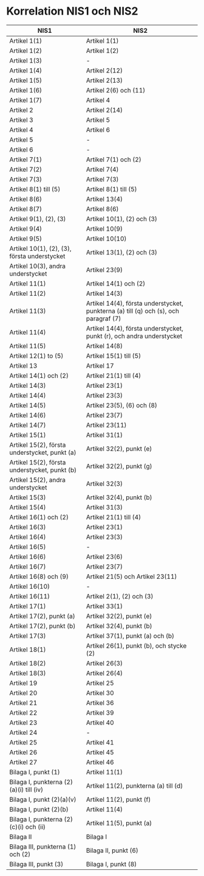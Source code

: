 # Korrelation NIS1 och NIS2

| NIS1 | NIS2 |
|---|---|
|   Artikel 1(1)  |   Artikel 1(1)  |
|   Artikel 1(2)  |   Artikel 1(2)  |
|   Artikel 1(3)  |   -  |
|   Artikel 1(4)  |   Artikel 2(12)  |
|   Artikel 1(5)  |   Artikel 2(13)  |
|   Artikel 1(6)  |   Artikel 2(6) och (11)  |
|   Artikel 1(7)  |   Artikel 4  |
|   Artikel 2  |   Artikel 2(14)  |
|   Artikel 3  |   Artikel 5  |
|   Artikel 4  |   Artikel 6  |
|   Artikel 5  |   -  |
|   Artikel 6  |   -  |
|   Artikel 7(1)  |   Artikel 7(1) och (2)  |
|   Artikel 7(2)  |   Artikel 7(4)  |
|   Artikel 7(3)  |   Artikel 7(3)  |
|   Artikel 8(1) till (5)  |   Artikel 8(1) till (5)  |
|   Artikel 8(6)  |   Artikel 13(4)  |
|   Artikel 8(7)  |   Artikel 8(6)  |
|   Artikel 9(1), (2), (3)  |   Artikel 10(1), (2) och (3)  |
|   Artikel 9(4)  |   Artikel 10(9)  |
|   Artikel 9(5)  |   Artikel 10(10)  |
|   Artikel 10(1), (2), (3), första understycket  |   Artikel 13(1), (2) och (3)  |
|   Artikel 10(3), andra understycket  |   Artikel 23(9)  |
|   Artikel 11(1)  |   Artikel 14(1) och (2)  |
|   Artikel 11(2)  |   Artikel 14(3)  |
|   Artikel 11(3)  |   Artikel 14(4), första understycket, punkterna (a) till (q) och (s), och paragraf (7)  |
|   Artikel 11(4)  |   Artikel 14(4), första understycket, punkt (r), och andra understycket  |
|   Artikel 11(5)  |   Artikel 14(8)  |
|   Artikel 12(1) to (5)  |   Artikel 15(1) till (5)  |
|   Artikel 13  |   Artikel 17  |
|   Artikel 14(1) och (2)  |   Artikel 21(1) till (4)  |
|   Artikel 14(3)  |   Artikel 23(1)  |
|   Artikel 14(4)  |   Artikel 23(3)  |
|   Artikel 14(5)  |   Artikel 23(5), (6) och (8)  |
|   Artikel 14(6)  |   Artikel 23(7)  |
|   Artikel 14(7)  |   Artikel 23(11)  |
|   Artikel 15(1)  |   Artikel 31(1)  |
|   Artikel 15(2), första understycket, punkt (a)  |   Artikel 32(2), punkt (e)  |
|   Artikel 15(2), första understycket, punkt (b)  |   Artikel 32(2), punkt (g)  |
|   Artikel 15(2), andra understycket  |   Artikel 32(3)  |
|   Artikel 15(3)  |   Artikel 32(4), punkt (b)  |
|   Artikel 15(4)  |   Artikel 31(3)  |
|   Artikel 16(1) och (2)  |   Artikel 21(1) till (4)  |
|   Artikel 16(3)  |   Artikel 23(1)  |
|   Artikel 16(4)  |   Artikel 23(3)  |
|   Artikel 16(5)  |   -  |
|   Artikel 16(6)  |   Artikel 23(6)  |
|   Artikel 16(7)  |   Artikel 23(7)  |
|   Artikel 16(8) och (9)  |   Artikel 21(5) och Artikel 23(11)  |
|   Artikel 16(10)  |   -  |
|   Artikel 16(11)  |   Artikel 2(1), (2) och (3)  |
|   Artikel 17(1)  |   Artikel 33(1)  |
|   Artikel 17(2), punkt (a)  |   Artikel 32(2), punkt (e)  |
|   Artikel 17(2), punkt (b)  |   Artikel 32(4), punkt (b)  |
|   Artikel 17(3)  |   Artikel 37(1), punkt (a) och (b)  |
|   Artikel 18(1)  |   Artikel 26(1), punkt (b), och stycke (2)  |
|   Artikel 18(2)  |   Artikel 26(3)  |
|   Artikel 18(3)  |   Artikel 26(4)  |
|   Artikel 19  |   Artikel 25  |
|   Artikel 20  |   Artikel 30  |
|   Artikel 21  |   Artikel 36  |
|   Artikel 22  |   Artikel 39  |
|   Artikel 23  |   Artikel 40  |
|   Artikel 24  |   -  |
|   Artikel 25  |   Artikel 41  |
|   Artikel 26  |   Artikel 45  |
|   Artikel 27  |   Artikel 46  |
|   Bilaga I, punkt (1)  |   Artikel 11(1)  |
|   Bilaga I, punkterna (2)(a)(i) till (iv)  |   Artikel 11(2), punkterna (a) till (d)  |
|   Bilaga I, punkt (2)(a)(v)  |   Artikel 11(2), punkt (f)  |
|   Bilaga I, punkt (2)(b)  |   Artikel 11(4)  |
|   Bilaga I, punkterna (2)(c)(i) och (ii)  |   Artikel 11(5), punkt (a)  |
|   Bilaga II  |   Bilaga I  |
|   Bilaga III, punkterna (1) och (2)  |   Bilaga II, punkt (6)  |
|   Bilaga III, punkt (3)  |   Bilaga I, punkt (8)  |